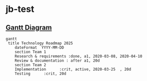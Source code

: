 jb-test
=======

## [Gantt Diagram](https://mermaid-js.github.io/mermaid/#/gantt)

```mermaid
gantt
 title Technology Roadmap 2025
    dateFormat  YYYY-MM-DD
    section Team 1
    Research & requirements :done, a1, 2020-03-08, 2020-04-10
    Review & documentation : after a1, 20d
    section Team 2
    Implementation      :crit, active, 2020-03-25  , 20d
    Testing      :crit, 20d
```
